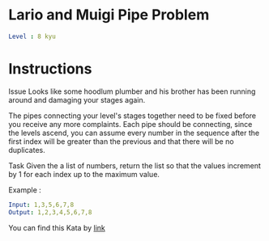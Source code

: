 # Lario and Muigi Pipe Problem

```yaml
Level : 8 kyu
```



# Instructions
Issue
Looks like some hoodlum plumber and his brother has been running around and damaging your stages again.

The pipes connecting your level's stages together need to be fixed before you receive any more complaints. Each pipe should be connecting, since the levels ascend, you can assume every number in the sequence after the first index will be greater than the previous and that there will be no duplicates.

Task
Given the a list of numbers, return the list so that the values increment by 1 for each index up to the maximum value.


Example :
```yaml
Input: 1,3,5,6,7,8
Output: 1,2,3,4,5,6,7,8
```

You can find this Kata by [link](https://www.codewars.com/kata/56b29582461215098d00000f/train/java)